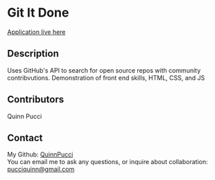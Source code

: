 # Git It Done

[Application live here](https://quinnpucci.github.io/git-it-done/)

  ## Description
  Uses GitHub's API to search for open source repos with community contribvutions. Demonstration of front end skills, HTML, CSS, and JS

  ## Contributors
  Quinn Pucci
  
  ## Contact
  My Github: [QuinnPucci](https://github.com/QuinnPucci)
  </br>
  You can email me to ask any questions, or inquire about collaboration: pucciquinn@gmail.com
